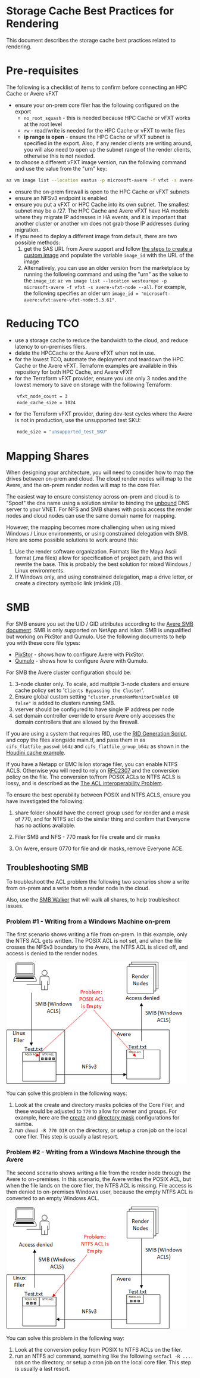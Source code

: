 # Storage Cache Best Practices for Rendering

This document describes the storage cache best practices related to rendering.

# Pre-requisites

The following is a checklist of items to confirm before connecting an HPC Cache or Avere vFXT
* ensure your on-prem core filer has the following configured on the export
    * `no_root_squash` - this is needed because HPC Cache or vFXT works at the root level
    * `rw` - read/write is needed for the HPC Cache or vFXT to write files
    * **ip range is open** - ensure the HPC Cache or vFXT subnet is specified in the export.  Also, if any render clients are writing around, you will also need to open up the subnet range of the render clients, otherwise this is not needed.
* to choose a different vFXT image version, run the following command and use the value from the "urn" key:
```bash
az vm image list --location eastus -p microsoft-avere -f vfxt -s avere-vfxt-node --all
```
* ensure the on-prem firewall is open to the HPC Cache or vFXT subnets
* ensure an NFSv3 endpoint is enabled
* ensure you put a vFXT or HPC Cache into its own subnet.  The smallest subnet may be a /27.  The HPC Cache and Avere vFXT have HA models where they migrate IP addresses in HA events, and it is important that another cluster or another vm does not grab those IP addresses during migration.
* if you need to deploy a different image from default, there are two possible methods:
    1. get the SAS URL from Avere support and follow [the steps to create a custom image](../vfxtvfxt#create-vfxt-controller-from-custom-images) and populate the variable `image_id` with the URL of the image
    1. Alternatively, you can use an older version from the marketplace by running the following command and using the "urn" as the value to the `image_id`: `az vm image list --location westeurope -p microsoft-avere -f vfxt -s avere-vfxt-node --all`.  For example, the following specifies an older urn `image_id = "microsoft-avere:vfxt:avere-vfxt-node:5.3.61"`.

# Reducing TCO

* use a storage cache to reduce the bandwidth to the cloud, and reduce latency to on-premises filers.
* delete the HPCCache or the Avere vFXT when not in use.
* for the lowest TCO, automate the deployment and teardown the HPC Cache or the Avere vFXT.  Terraform examples are available in this repository for both HPC Cache, and Avere vFXT
* for the Terraform vFXT provider, ensure you use only 3 nodes and the lowest memory to save on storage with the following Terraform:
```bash
    vfxt_node_count = 3
    node_cache_size = 1024
```
* for the Terraform vFXT provider, during dev-test cycles where the Avere is not in production, use the unsupported test SKU:
```bash
    node_size = "unsupported_test_SKU"
```

# Mapping Shares

When designing your architecture, you will need to consider how to map the drives between on-prem and cloud.  The cloud render nodes will map to the Avere, and the on-prem render nodes will map to the core filer.

The easiest way to ensure consistency across on-prem and cloud is to "Spoof" the dns name using a solution similar to binding the [unbound](../dnsserver) DNS server to your VNET.  For NFS and SMB shares with posix access the render nodes and cloud nodes can use the same domain name for mapping.

However, the mapping becomes more challenging when using mixed Windows / Linux environments, or using constrained delegation with SMB.  Here are some possible solutions to work around this:
1. Use the render software organization.  Formats like the Maya Ascii format (.ma files) allow for specification of project path, and this will rewrite the base.  This is probably the best solution for mixed Windows / Linux environments.
1. If Windows only, and using constrained delegation, map a drive letter, or create a directory symbolic link (mklink /D).

# SMB

For SMB ensure you set the UID / GID attributes according to the [Avere SMB document](https://azure.github.io/Avere/legacy/pdf/ADAdminCIFSACLsGuide_20140716.pdf).  SMB is only supported on NetApp and Isilon.  SMB is unqualified but working on PixStor and Qumulo.  Use the following documents to help you with these core file types:
* [PixStor](Avere%20and%20PixStor%20with%20SMB%20Shares.pdf) - shows how to configure Avere with PixStor.
* [Qumulo](Avere%20and%20Qumulo%20with%20SMB%20Shares.pdf) - shows how to configure Avere with Qumulo.

For SMB the Avere cluster configuration should be:
1. 3-node cluster only.  To scale, add multiple 3-node clusters and ensure cache policy set to '`Clients Bypassing the Cluster`'.
1. Ensure global custom setting `"cluster.pruneNsmMonitorEnabled UO false"` is added to clusters running SMB.
1. vserver should be configured to have single IP address per node
1. set domain controller override to ensure Avere only accesses the domain controllers that are allowed by the firewall.

If you are using a system that requires RID, use the [RID Generation Script](../houdinienvironment/Get-AvereFlatFiles.ps1), and copy the files alongside main.tf, and pass them in as `cifs_flatfile_passwd_b64z` and `cifs_flatfile_group_b64z` as shown in the [Houdini cache example](../houdinienvironment/3.cache/main.tf).

If you have a Netapp or EMC Isilon storage filer, you can enable NTFS ACLS.  Otherwise you will need to rely on [RFC2307](https://tools.ietf.org/html/rfc2307) and the conversion policy on the file.  The conversion to/from POSIX ACLs to NTFS ACLS is lossy, and is described as the [The ACL interoperability Problem](https://wiki.linux-nfs.org/wiki/index.php/ACLs#The_ACL_Interoperability_Problem).

To ensure the best operability between POSIX and NTFS ACLS, ensure you have investigated the following:

1. share folder should have the correct group used for render and a mask of 770, and for NTFS acl do the similar thing and confirm that Everyone has no actions available.

2. Filer SMB and NFS - 770 mask for file create and dir masks

3. On Avere, ensure 0770 for file and dir masks, remove Everyone ACE.

## Troubleshooting SMB

To troubleshoot the ACL problem the following two scenarios show a write from on-prem and a write from a render node in the cloud.

Also, use the [SMB Walker](../../../go/cmd/smbwalker) that will walk all shares, to help troubleshoot issues.

### Problem #1 - Writing from a Windows Machine on-prem

The first scenario shows writing a file from on-prem.  In this example, only the NTFS ACL gets written.  The POSIX ACL is not set, and when the file crosses the NFSv3 boundary to the Avere, the NTFS ACL is sliced off, and access is denied to the render nodes.

![Writing a file from on-prem](acl-write-from-onprem.png)

You can solve this problem in the following ways:
1. Look at the create and directory masks policies of the Core Filer, and these would be adjusted to `770` to allow for owner and groups.  For example, here are the [create](https://www.samba.org/samba/docs/current/man-html/smb.conf.5.html#CREATEMASK) and [directory mask](https://www.samba.org/samba/docs/current/man-html/smb.conf.5.html#DIRECTORYMASK) configurations for samba.
1. run `chmod -R 770 DIR` on the directory, or setup a cron job on the local core filer.  This step is usually a last resort.

### Problem #2 - Writing from a Windows Machine through the Avere

The second scenario shows writing a file from the render node through the Avere to on-premises.  In this scenario, the Avere writes the POSIX ACL, but when the file lands on the core filer, the NTFS ACL is missing.  File access is then denied to on-premises Windows user, because the empty NTFS ACL is converted to an empty Windows ACL.

![Writing a file from a cloud render node through Aver to on-prem](acl-write-from-cloud.png)

You can solve this problem in the following way:
1. Look at the conversion policy from POSIX to NTFS ACLs on the filer.
1. run an NTFS acl command, something like the following `setfacl -R .... DIR` on the directory, or setup a cron job on the local core filer.  This step is usually a last resort.